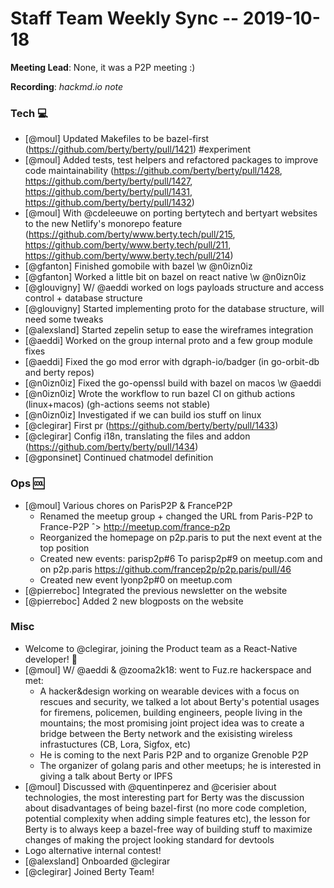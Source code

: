 
# Staff Team Weekly Sync -- 2019-10-18

**Meeting Lead**: None, it was a P2P meeting :)

**Recording**: _hackmd.io note_


### Tech :computer:

* [@moul] Updated Makefiles to be bazel-first (https://github.com/berty/berty/pull/1421) #experiment
* [@moul] Added tests, test helpers and refactored packages to improve code maintainability (https://github.com/berty/berty/pull/1428, https://github.com/berty/berty/pull/1427, https://github.com/berty/berty/pull/1431, https://github.com/berty/berty/pull/1432)
* [@moul] With @cdeleeuwe on porting bertytech and bertyart websites to the new Netlify's monorepo feature (https://github.com/berty/www.berty.tech/pull/215, https://github.com/berty/www.berty.tech/pull/211, https://github.com/berty/www.berty.tech/pull/214)
* [@gfanton] Finished gomobile with bazel \w @n0izn0iz
* [@gfanton] Worked a little bit on bazel on react native \w @n0izn0iz
* [@glouvigny] W/ @aeddi worked on logs payloads structure and access control + database structure
* [@glouvigny] Started implementing proto for the database structure, will need some tweaks
* [@alexsland] Started zepelin setup to ease the wireframes integration
* [@aeddi] Worked on the group internal proto and a few group module fixes
* [@aeddi] Fixed the go mod error with dgraph-io/badger (in go-orbit-db and berty repos)
* [@n0izn0iz] Fixed the go-openssl build with bazel on macos \w @aeddi
* [@n0izn0iz] Wrote the workflow to run bazel CI on github actions (linux+macos) (gh-actions seems not stable)
* [@n0izn0iz] Investigated if we can build ios stuff on linux 
* [@clegirar] First pr (https://github.com/berty/berty/pull/1433)
* [@clegirar] Config i18n, translating the files and addon (https://github.com/berty/berty/pull/1434) 
* [@gponsinet] Continued chatmodel definition


### Ops :cool:

* [@moul] Various chores on ParisP2P & FranceP2P
  * Renamed the meetup group + changed the URL from Paris-P2P to France-P2P ˆ> http://meetup.com/france-p2p
  * Reorganized the homepage on p2p.paris to put the next event at the top position
  * Created new events: parisp2p#6 To parisp2p#9 on meetup.com and on p2p.paris https://github.com/francep2p/p2p.paris/pull/46
  * Created new event lyonp2p#0 on meetup.com
* [@pierreboc] Integrated the previous newsletter on the website
* [@pierreboc] Added 2 new blogposts on the website


### Misc

* Welcome to @clegirar, joining the Product team as a React-Native developer! :rocket: 
* [@moul] W/ @aeddi & @zooma2k18: went to Fuz.re hackerspace and met:
  * A hacker&design working on wearable devices with a focus on rescues and security, we talked a lot about Berty's potential usages for firemens, policemen, building engineers, people living in the mountains; the most promising joint project idea was to create a bridge between the Berty network and the exisisting wireless infrastuctures (CB, Lora, Sigfox, etc)
  * He is coming to the next Paris P2P and to organize Grenoble P2P 
  * The organizer of golang paris and other meetups; he is interested in giving a talk about Berty or IPFS
* [@moul] Discussed with @quentinperez and @cerisier about technologies, the most interesting part for Berty was the discussion about disadvantages of being bazel-first (no more code completion, potential complexity when adding simple features etc), the lesson for Berty is to always keep a bazel-free way of building stuff to maximize changes of making the project looking standard for devtools
* Logo alternative internal contest!
* [@alexsland] Onboarded @clegirar
* [@clegirar] Joined Berty Team!
